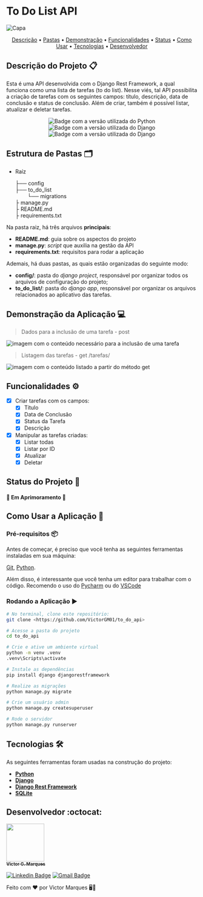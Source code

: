 # To Do List API
![Capa](https://user-images.githubusercontent.com/86068797/209870423-3ba162d9-78d9-4e51-b5e2-c2ccd6424508.png)

<p align="center">
 <a href="#descrição-do-projeto-">Descrição</a> •
 <a href="#estrutura-de-pastas-%EF%B8%8F">Pastas</a> • 
 <a href="#demonstração-da-aplicação-">Demonstração</a> • 
 <a href="#funcionalidades-%EF%B8%8F">Funcionalidades</a> • 
 <a href="#status-do-projeto-">Status</a> • 
 <a href="#como-usar-a-aplicação-">Como Usar</a> • 
 <a href="#tecnologias-%EF%B8%8F">Tecnologias</a> • 
 <a href="#desenvolvedor-octocat">Desenvolvedor</a>
</p>

## Descrição do Projeto 📋
Esta é uma API desenvolvida com o Django Rest Framework, a qual funciona como uma lista de tarefas (to do list).
Nesse viés, tal API possibilita a criação de tarefas com os seguintes campos: título, descrição, data de
conclusão e status de conclusão. Além de criar, também é possível listar, atualizar e deletar tarefas.

<div align="center">
    <img alt="Badge com a versão utilizada do Python" src="https://img.shields.io/static/v1?label=PYTHON&message=3.9.9&color=blue&style=for-the-badge&logo=Python"/>
    <img alt="Badge com a versão utilizada do Django" src="https://img.shields.io/static/v1?label=DJANGO&message=4.0.1&color=brightgreen&style=for-the-badge&logo=DJANGO&logoColor=green"/>
    <img alt="Badge com a versão utilizada do Django" src="https://img.shields.io/static/v1?label=D.R.F&message=3.14.0&color=red&style=for-the-badge&logo=DJANGO&logoColor=red"/>
</div>

## Estrutura de Pastas 🗂️
* Raíz

    ├── config <br>
    ├── to_do_list <br>
        &emsp;&emsp; └── migrations <br>
    ├ manage.py <br>
    ├ README.md <br>
    ├ requirements.txt <br>

Na pasta raiz, há três arquivos **principais**:

* **README.md**: guia sobre os aspectos do projeto
* **manage.py**: *script* que auxilia na gestão da API
* **requirements.txt**: requisitos para rodar a aplicação

Ademais, há duas pastas, as quais estão organizadas do seguinte modo:

* **config/**: pasta do *django project*, responsável por organizar todos os arquivos de configuração do projeto;
* **to_do_list/**: pasta do *django app*, responsável por organizar os arquivos relacionados ao aplicativo das tarefas.

## Demonstração da Aplicação 💻
> Dados para a inclusão de uma tarefa - post

<img src="https://user-images.githubusercontent.com/86068797/209858395-8e87eb76-bf26-48c2-a279-6f0c7a55fe6a.png" alt="imagem com o conteúdo necessário para a inclusão de uma tarefa" title="Conteúdo necessário para a inclusão de uma tarefa">

> Listagem das tarefas - get /tarefas/

<img src="https://user-images.githubusercontent.com/86068797/209858766-75770773-f536-4f9d-8852-956e52d6ef84.png" alt="imagem com o conteúdo listado a partir do método get" title="Listagem das tarefas via GET">

## Funcionalidades ⚙️

- [x] Criar tarefas com os campos:
  - [x] Título
  - [x] Data de Conclusão
  - [x] Status da Tarefa
  - [x] Descrição
- [x] Manipular as tarefas criadas:
  - [x] Listar todas
  - [x] Listar por ID
  - [x] Atualizar
  - [x] Deletar

## Status do Projeto 🔔
#### 🚧 Em Aprimoramento 🚧 

## Como Usar a Aplicação 🚀

### Pré-requisitos 📦
Antes de começar, é preciso que você tenha as seguintes ferramentas instaladas em sua máquina:

[Git](https://git-scm.com/), [Python](https://www.python.org/downloads/release/python-390/).

Além disso, é interessante que você tenha um editor para trabalhar com o código. Recomendo o uso do [Pycharm](https://www.jetbrains.com/pycharm/download/#section=windows) ou do [VSCode](https://code.visualstudio.com/)

### Rodando a Aplicação ▶
```bash
# No terminal, clone este repositório:
git clone <https://github.com/VictorGM01/to_do_api>

# Acesse a pasta do projeto
cd to_do_api

# Crie e ative um ambiente virtual
python -m venv .venv
.venv\Scripts\activate

# Instale as dependências
pip install django djangorestframework

# Realize as migrações
python manage.py migrate

# Crie um usuário admin
python manage.py createsuperuser

# Rode o servidor
python manage.py runserver
```

## Tecnologias 🛠️
As seguintes ferramentas foram usadas na construção do projeto:

* [**Python**](https://www.python.org/downloads/release/python-399/)
* [**Django**](https://www.djangoproject.com/)
* [**Django Rest Framework**](https://www.django-rest-framework.org/)
* [**SQLite**](https://www.sqlite.org/index.html)

## Desenvolvedor :octocat:
[<img src="https://avatars.githubusercontent.com/u/86068797?s=400&u=043c0b1479770ac997f0cf5a31c986a2815ce810&v=4" width=100><br><sub> <strong>Victor G. Marques</strong> </sub>](https://github.com/VictorGM01)

[![Linkedin Badge](https://img.shields.io/badge/-LinkedIn-blue?style=flat-square&logo=Linkedin&logoColor=white&link=https://www.linkedin.com/in/victor-marques-profile)](https://www.linkedin.com/in/victor-marques-profile/)
[![Gmail Badge](https://img.shields.io/badge/-Gmail-red?style=flat-square&logo=Gmail&logoColor=white&link=https://www.linkedin.com/in/victor-marques-profile)](mailto:victormarques8801@gmail.com")

Feito com ❤️ por Victor Marques 🖥️🔬